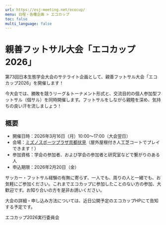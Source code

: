```yaml
---
url: https://esj-meeting.net/ecocup/
menu: 日程・各種企画 > エコカップ
toc: false
multi_language: false
---
```


# 親善フットサル大会「エコカップ2026」

第73回日本生態学会大会のサテライト企画として、親善フットサル大会「エコカップ2026」を開催します！

今大会では、勝敗を競うリーグ＆トーナメント形式と、交流目的の個人参加型フットサル（個サル）を同時開催します。フットサルをしながら親睦を深め、気持ちの良い汗を流しましょう！

## 概要

- 開催日時：2026年3月16日（月）10:00〜17:00（大会翌日）
- 会場：[ミズノスポーツプラザ京都伏見](https://shisetsu.mizuno.jp/kyoto_fushimi)（屋外屋根付き人工芝コートでプレイできます！）
- 参加資格：学会の参加者、および学会の参加者と研究室などで繋がりのある人
- 申込期限：2026年2月20日（金）

サッカー・フットサル経験の有無に寄らず、一人でも、周りの人と一緒でも、お気軽にご参加ください。これまでエコカップに参加したことのない方の参加、大歓迎です。お知り合いの方を是非お誘いください。

大会の詳細・申し込み方法については、近日公開予定のエコカップHPにて告知する予定です。
<!--大会の詳細・申込方法については、[エコカップHP](https://sites.google.com/view/esjecocup?usp=sharing)をご覧ください。-->

エコカップ2026実行委員会
